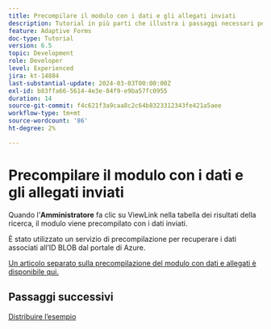 ```yaml
---
title: Precompilare il modulo con i dati e gli allegati inviati
description: Tutorial in più parti che illustra i passaggi necessari per eseguire query sugli invii di moduli memorizzati nel portale di Azure
feature: Adaptive Forms
doc-type: Tutorial
version: 6.5
topic: Development
role: Developer
level: Experienced
jira: kt-14884
last-substantial-update: 2024-03-03T00:00:00Z
exl-id: b83ffa66-5614-4e3e-84f9-e9ba57fc0955
duration: 14
source-git-commit: f4c621f3a9caa8c2c64b8323312343fe421a5aee
workflow-type: tm+mt
source-wordcount: '86'
ht-degree: 2%

---
```


# Precompilare il modulo con i dati e gli allegati inviati

Quando l&#39;**Amministratore** fa clic su ViewLink nella tabella dei risultati della ricerca, il modulo viene precompilato con i dati inviati.

È stato utilizzato un servizio di precompilazione per recuperare i dati associati all’ID BLOB dal portale di Azure.

[Un articolo separato sulla precompilazione del modulo con dati e allegati è disponibile qui.](https://experienceleague.adobe.com/docs/experience-manager-learn/forms/prefill-form-with-data-attachments/introduction.html)

## Passaggi successivi

[Distribuire l’esempio](./part5.md)

